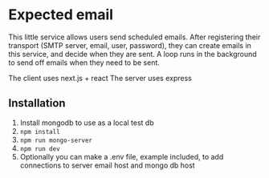 # Expected email

This little service allows users send scheduled emails. After registering their transport (SMTP server, email, user, password), they can create emails in this service, and decide when they are sent. A loop runs in the background to send off emails when they need to be sent.
  
The client uses next.js + react
The server uses express

## Installation

1. Install mongodb to use as a local test db
2. `npm install`
3. `npm run mongo-server`
4. `npm run dev`
5. Optionally you can make a .env file, example included, to add connections to server email host and mongo db host

